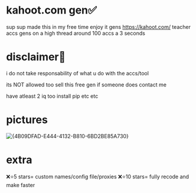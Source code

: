 # kahoot.com gen✅


sup sup made this in my free time enjoy it gens https://kahoot.com/
teacher accs gens on a high thread around 100 accs a 3 seconds

# disclaimer📕


i do not take responsability of what u do with the accs/tool

its NOT allowed too sell this free gen if someone does contact me

have atleast 2 iq too install pip etc etc



# pictures


![{4B09DFAD-E444-4132-B810-6BD2BE85A730}](https://github.com/user-attachments/assets/0ccbac92-b034-4bd9-a017-87cadb6c3f9e)






# extra
❌⭐5 stars= custom names/config file/proxies
❌⭐10 stars= fully recode and make faster

